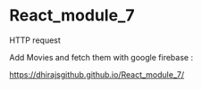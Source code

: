 # React_module_7
HTTP request

Add Movies and fetch them with google firebase : 

https://dhirajsgithub.github.io/React_module_7/
